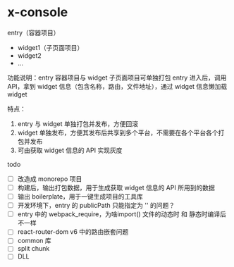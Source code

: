 # x-console

entry（容器项目）
  - widget1（子页面项目）
  - widget2
  - ...

功能说明：entry 容器项目与 widget 子页面项目可单独打包
entry 进入后，调用 API，拿到 widget 信息（包含名称，路由，文件地址），通过 widget 信息懒加载 widget

特点：
1. entry 与 widget 单独打包并发布，方便回滚
2. widget 单独发布，方便其发布后共享到多个平台，不需要在各个平台各个打包并发布
3. 可由获取 widget 信息的 API 实现灰度


todo

- [ ] 改造成 monorepo 项目
- [ ] 构建后，输出打包数据，用于生成获取 widget 信息的 API 所用到的数据
- [ ] 输出 boilerplate，用于一键生成项目的工具库
- [ ] 开发环境下，entry 的 publicPath 只能指定为 '' 的问题？
- [ ] entry 中的 webpack_require，为啥import() 文件的动态时 和 静态时编译后不一样
- [ ] react-router-dom v6 中的路由嵌套问题
- [ ] common 库
- [ ] split chunk
- [ ] DLL
